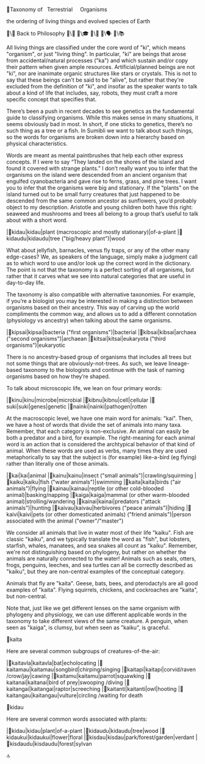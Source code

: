 📛Taxonomy of
&nbsp; Terrestrial
&nbsp; &nbsp; Organisms

the ordering of living things
and evolved species of Earth

🔗\🧠 Back to Philosophy
🔗\🚀
🔗\🎓
🔗\🌳
🔗\🗣️
🔗\📚

All living things are classified under the core word of "ki", which means "organism", or just "living thing". In particular, "ki" are beings that arose from accidental/natural processes ("ka") and which sustain and/or copy their pattern when given ample resources. Artificial/planned beings are not "ki", nor are inanimate organic structures like stars or crystals. This is not to say that these beings can't be said to be "alive", but rather that they're excluded from the definition of "ki", and insofar as the speaker wants to talk about a kind of life that includes, say, robots, they must craft a more specific concept that specifies that.

There’s been a push in recent decades to see genetics as the fundamental guide to classifying organisms. While this makes sense in many situations, it seems obviously bad in most. In short, if one sticks to genetics, there’s no such thing as a tree or a fish. In Sumibli we want to talk about such things, so the words for organisms are broken down into a hierarchy based on physical characteristics.

Words are meant as mental paintbrushes that help each other express concepts. If I were to say “They landed on the shores of the island and found it covered with strange plants.” I don’t really want you to infer that the organisms on the island were descended from an ancient organism that engulfed cyanobacteria and gave rise to ferns, grass, and pine trees. I want you to infer that the organisms were big and stationary. If the “plants” on the island turned out to be small furry creatures that just happened to be descended from the same common ancestor as sunflowers, you’d probably object to my description. Aristotle and young children both have this right: seaweed and mushrooms and trees all belong to a group that’s useful to talk about with a short word.

|🎏kidau|kidau|plant
(macroscopic and
mostly stationary)|of-a-plant
|🎏kidaudu|kidaudu|tree
("big/heavy plant")|wood

What about jellyfish, barnacles, venus fly traps, or any of the other many edge-cases? We, as speakers of the language, simply make a judgment call as to which word to use and/or look up the correct word in the dictionary. The point is not that the taxonomy is a perfect sorting of all organisms, but rather that it carves what we see into natural categories that are useful in day-to-day life.

The taxonomy is also compatible with alternative taxonomies. For example, if you’re a biologist you may be interested in making a distinction between organisms based on their ancestry. This way of carving up the world compliments the common way, and allows us to add a different connotation (physiology vs ancestry) when talking about the same organisms.

|🎏kipsai|kipsai|bacteria
("first organisms")|bacterial
|🎏kibsai|kibsai|archaea
("second organisms")|archaean
|🎏kitsai|kitsai|eukaryota
("third organisms")|eukaryotic

There is no ancestry-based group of organisms that includes all trees but not some things that are obviously-not-trees. As such, we leave lineage-based taxonomy to the biologists and continue with the task of naming organisms based on how they’re shaped.

To talk about microscopic life, we lean on four primary words:

|🎏kinu|kinu|microbe|microbial
|🎏kibnu|kibnu|cell|cellular
|🎏suki|suki|genes|genetic
|🎏nainki|nainki|pathogen|rotten

At the macroscopic level, we have one main word for animals: "kai". Then, we have a host of words that divide the set of animals into many taxa. Remember, that each category is non-exclusive. An animal can easily be both a predator and a bird, for example. The right-meaning for each animal word is an action that is considered the archtypical behavior of that kind of animal. When these words are used as verbs, many times they are used metaphorically to say that the subject is (for example) like-a-bird (eg flying) rather than literally one of those animals.

|🎏kai|kai|animal
|🎏kainu|kainu|insect
("small animals")|crawling/squirming
|🎏kaiku|kaiku|fish
("water animals")|swimming
|🎏kaita|kaita|birds
("air animals")|flying
|🎏kainau|kainau|reptile
(or other
cold-blooded animal)|basking/napping
|🎏kaiga|kaiga|mammal
(or other
warm-blooded animal)|strolling/wandering
|🎏kainai|kainai|predators
("attack animals")|hunting
|🎏kaivau|kaivau|herbivores
("peace animals")|hiding
|🎏kaivi|kaivi|pets
(or other
domesticated animals)
("friend animals")|person
associated with
the animal
("owner"/"master")

We consider all animals that live in water most of their life "kaiku". Fish are classic "kaiku", and we typically translate the word as "fish", but lobsters, starfish, whales, manatees, and sea snakes all count as "kaiku". Remember, we're not distinguishing based on phylogeny, but rather on whether the animals are naturally connected to the water! Animals such as seals, otters, frogs, penguins, leeches, and sea turtles can all be correctly described as "kaiku", but they are non-central examples of the conceptual category.

Animals that fly are "kaita". Geese, bats, bees, and pterodactyls are all good examples of "kaita". Flying squirrels, chickens, and cockroaches are "kaita", but non-central.

Note that, just like we get different lenses on the same organism with phylogeny and physiology, we can use different applicable words in the taxonomy to take different views of the same creature. A penguin, when seen as "kaiga", is clumsy, but when seen as "kaiku", is graceful.

📛kaita

Here are several common subgroups of creatures-of-the-air:

|🎏kaitavla|kaitavla|bat|echolocating
|🎏kaitamau|kaitamau|songbird|chirping/singing
|🎏kaitapi|kaitapi|corvid/raven
/crow/jay|cawing
|🎏kaitamu|kaitamu|parrot|squawking
|🎏kaitanai|kaitanai|bird of prey|swooping
/diving
|🎏kaitangai|kaitangai|raptor|screeching
|🎏kaitanti|kaitanti|owl|hooting
|🎏kaitangau|kaitangau|vulture|circling
/waiting for death

📛kidau

Here are several common words associated with plants:

|🎏kidau|kidau|plant|of-a-plant
|🎏kidaudu|kidaudu|tree|wood
|🎏kidaukui|kidaukui|flower|floral
|🎏kisdau|kisdau|park/forest/garden|verdant
|🎏kisdaudu|kisdaudu|forest|sylvan

🔝
